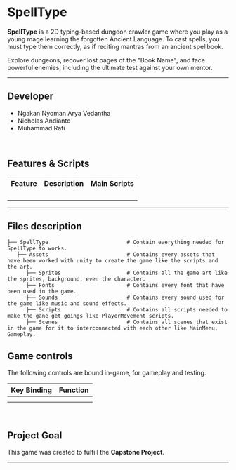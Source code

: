 # SpellType

**SpellType** is a 2D typing-based dungeon crawler game where you play as a young mage learning the forgotten Ancient Language.
To cast spells, you must type them correctly, as if reciting mantras from an ancient spellbook.

Explore dungeons, recover lost pages of the "Book Name", and face powerful enemies, including the ultimate test against your own mentor.

---

## Developer
- Ngakan Nyoman Arya Vedantha 
- Nicholas Andianto 
- Muhammad Rafi
<br>

## Features & Scripts 

<table>
  <tr>
    <th>Feature</th>
    <th>Description</th>
    <th>Main Scripts</th>
  </tr>
  <tr>
    <td></td>
    <td></td>
    <td></td>
  </tr>
  <tr>
    <td></td>
    <td></td>
    <td></td>
  </tr>
  <tr>
    <td></td>
    <td></td>
    <td></td>
  </tr>
  <tr>
    <td></td>
    <td></td>
    <td></td>
  </tr>
</table>

---

## Files description

```
├── SpellType                         # Contain everything needed for SpellType to works.
   ├── Assets                         # Contains every assets that have been worked with unity to create the game like the scripts and the art.
      ├── Sprites                     # Contains all the game art like the sprites, background, even the character.
      ├── Fonts                       # Contains every font that have been used in the game.
      ├── Sounds                      # Contains every sound used for the game like music and sound effects.
      ├── Scripts                     # Contains all scripts needed to make the gane get goings like PlayerMovement scripts.
      ├── Scenes                      # Contains all scenes that exist in the game for it to interconnected with each other like MainMenu, Gameplay.
```

## Game controls

The following controls are bound in-game, for gameplay and testing.

| Key Binding       | Function          |
| ----------------- | ----------------- |
|         |  |
|            |  |

<br>

## Project Goal

This game was created to fulfill the **Capstone Project**.

---
